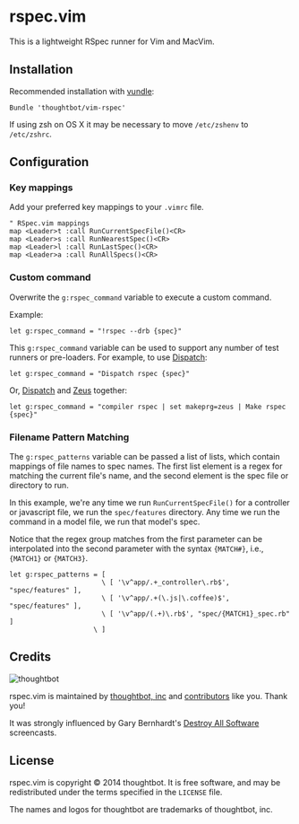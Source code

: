 # rspec.vim

This is a lightweight RSpec runner for Vim and MacVim.

## Installation

Recommended installation with [vundle](https://github.com/gmarik/vundle):

```vim
Bundle 'thoughtbot/vim-rspec'
```

If using zsh on OS X it may be necessary to move `/etc/zshenv` to `/etc/zshrc`.

## Configuration

### Key mappings

Add your preferred key mappings to your `.vimrc` file.

```vim
" RSpec.vim mappings
map <Leader>t :call RunCurrentSpecFile()<CR>
map <Leader>s :call RunNearestSpec()<CR>
map <Leader>l :call RunLastSpec()<CR>
map <Leader>a :call RunAllSpecs()<CR>
```

### Custom command

Overwrite the `g:rspec_command` variable to execute a custom command.

Example:

```vim
let g:rspec_command = "!rspec --drb {spec}"
```

This `g:rspec_command` variable can be used to support any number of test
runners or pre-loaders. For example, to use
[Dispatch](https://github.com/tpope/vim-dispatch):

```vim
let g:rspec_command = "Dispatch rspec {spec}"
```
Or, [Dispatch](https://github.com/tpope/vim-dispatch) and
[Zeus](https://github.com/burke/zeus) together:

```vim
let g:rspec_command = "compiler rspec | set makeprg=zeus | Make rspec {spec}"
```

### Filename Pattern Matching

The `g:rspec_patterns` variable can be passed a list of lists, which contain
mappings of file names to spec names.  The first list element is a regex for
matching the current file's name, and the second element is the spec file
or directory to run.

In this example, we're any time we run `RunCurrentSpecFile()` for a controller
or javascript file, we run the `spec/features` directory.  Any time we run the
command in a model file, we run that model's spec.

Notice that the regex group matches from the first parameter can be
interpolated into the second parameter with the syntax `{MATCH#}`, i.e.,
`{MATCH1}` or `{MATCH3}`.

```vim
let g:rspec_patterns = [ 
                       \ [ '\v^app/.+_controller\.rb$', "spec/features" ],
                       \ [ '\v^app/.+(\.js|\.coffee)$', "spec/features" ],
                       \ [ '\v^app/(.+)\.rb$', "spec/{MATCH1}_spec.rb" ]
                     \ ]
```

Credits
-------

![thoughtbot](http://thoughtbot.com/images/tm/logo.png)

rspec.vim is maintained by [thoughtbot, inc](http://thoughtbot.com/community)
and [contributors](https://github.com/thoughtbot/vim-rspec/graphs/contributors)
like you. Thank you!

It was strongly influenced by Gary Bernhardt's [Destroy All
Software](https://www.destroyallsoftware.com/screencasts) screencasts.

## License

rspec.vim is copyright © 2014 thoughtbot. It is free software, and may be
redistributed under the terms specified in the `LICENSE` file.

The names and logos for thoughtbot are trademarks of thoughtbot, inc.
